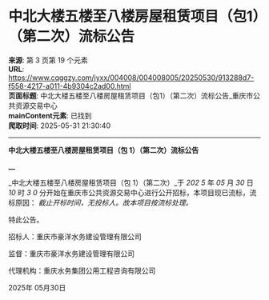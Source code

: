 # 中北大楼五楼至八楼房屋租赁项目（包1）（第二次）流标公告

**来源**: 第 3 页第 19 个元素  
**URL**: https://www.cqggzy.com/jyxx/004008/004008005/20250530/913288d7-f558-4217-a011-4b9304c2ad00.html  
**页面标题**: 中北大楼五楼至八楼房屋租赁项目（包1）（第二次）流标公告_重庆市公共资源交易中心  
**mainContent元素**: 已找到  
**爬取时间**: 2025-05-31 21:30:40

---

**中北大楼五楼至八楼房屋租赁项目（包 1）（第二次）****流****标****公告******

**__**

_中北大楼五楼至八楼房屋租赁项目（包 1）（第二次）_于 _202_ _5_ 年 _05_ 月 _30_ 日 _10_ 时 _3_ _0_ 分开始在重庆市公共资源交易中心进行公开招标，本项目现已流标，流标原因： _截止开标时间，无投标人。故本项目按流标处理。_

特此公告。

招标人：重庆市豪洋水务建设管理有限公司

监督：重庆市豪洋水务建设管理有限公司

代理机构：重庆水务集团公用工程咨询有限公司

2025年 05月30日

  
  
  


